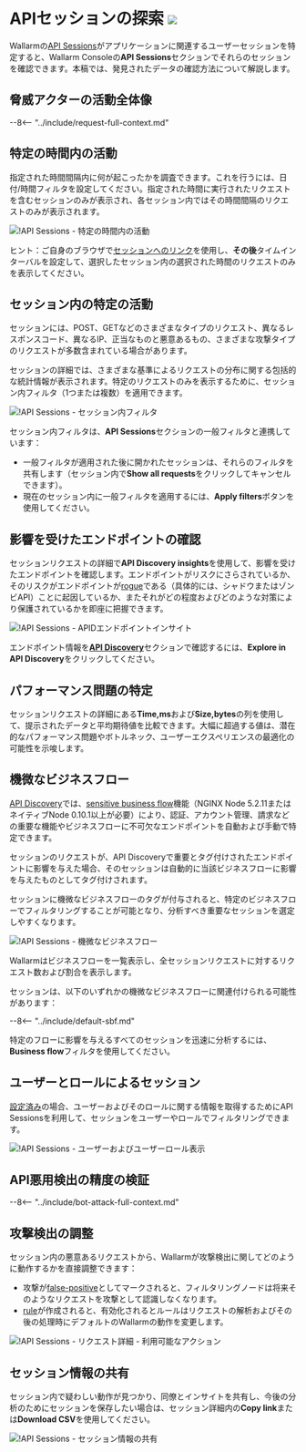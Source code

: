 [link-attacks]:                 ../user-guides/events/check-attack.md
[link-incidents]:               ../user-guides/events/check-incident.md
[link-sessions]:                ../api-sessions/overview.md
[link-api-abuse-prevention]:    ../api-abuse-prevention/overview.md
[img-api-sessions-api-abuse]:   ../images/api-sessions/api-sessions-api-abuse.png

# APIセッションの探索 <a href="../../about-wallarm/subscription-plans/#waap-and-advanced-api-security"><img src="../../images/api-security-tag.svg" style="border: none;"></a>

Wallarmの[API Sessions](overview.md)がアプリケーションに関連するユーザーセッションを特定すると、Wallarm Consoleの**API Sessions**セクションでそれらのセッションを確認できます。本稿では、発見されたデータの確認方法について解説します。

## 脅威アクターの活動全体像

--8<-- "../include/request-full-context.md"

## 特定の時間内の活動

指定された時間間隔内に何が起こったかを調査できます。これを行うには、日付/時間フィルタを設定してください。指定された時間に実行されたリクエストを含むセッションのみが表示され、各セッション内ではその時間間隔のリクエストのみが表示されます。

![!API Sessions - 特定の時間内の活動](../images/api-sessions/api-sessions-timeframe.png)

ヒント：ご自身のブラウザで[セッションへのリンク](#sharing-session-information)を使用し、**その後**タイムインターバルを設定して、選択したセッション内の選択された時間のリクエストのみを表示してください。

## セッション内の特定の活動

セッションには、POST、GETなどのさまざまなタイプのリクエスト、異なるレスポンスコード、異なるIP、正当なものと悪意あるもの、さまざまな攻撃タイプのリクエストが多数含まれている場合があります。

セッションの詳細では、さまざまな基準によるリクエストの分布に関する包括的な統計情報が表示されます。特定のリクエストのみを表示するために、セッション内フィルタ（1つまたは複数）を適用できます。

![!API Sessions - セッション内フィルタ](../images/api-sessions/api-sessions-inline-filters.png)

セッション内フィルタは、**API Sessions**セクションの一般フィルタと連携しています：

* 一般フィルタが適用された後に開かれたセッションは、それらのフィルタを共有します（セッション内で**Show all requests**をクリックしてキャンセルできます）。
* 現在のセッション内に一般フィルタを適用するには、**Apply filters**ボタンを使用してください。

## 影響を受けたエンドポイントの確認

セッションリクエストの詳細で**API Discovery insights**を使用して、影響を受けたエンドポイントを確認します。エンドポイントがリスクにさらされているか、そのリスクがエンドポイントが[rogue](../api-discovery/rogue-api.md)である（具体的には、シャドウまたはゾンビAPI）ことに起因しているか、またそれがどの程度およびどのような対策により保護されているかを即座に把握できます。

![!API Sessions - APIDエンドポイントインサイト](../images/api-sessions/api-sessions-apid-insight.png)

エンドポイント情報を[**API Discovery**](../api-discovery/overview.md)セクションで確認するには、**Explore in API Discovery**をクリックしてください。

## パフォーマンス問題の特定

セッションリクエストの詳細にある**Time,ms**および**Size,bytes**の列を使用して、提示されたデータと平均期待値を比較できます。大幅に超過する値は、潜在的なパフォーマンス問題やボトルネック、ユーザーエクスペリエンスの最適化の可能性を示唆します。

## 機微なビジネスフロー

[API Discovery](../api-discovery/overview.md)では、[sensitive business flow](../api-discovery/sbf.md)機能（NGINX Node 5.2.11またはネイティブNode 0.10.1以上が必要）により、認証、アカウント管理、請求などの重要な機能やビジネスフローに不可欠なエンドポイントを自動および手動で特定できます。

セッションのリクエストが、API Discoveryで重要とタグ付けされたエンドポイントに影響を与えた場合、そのセッションは自動的に当該ビジネスフローに影響を与えたものとしてタグ付けされます。

セッションに機微なビジネスフローのタグが付与されると、特定のビジネスフローでフィルタリングすることが可能となり、分析すべき重要なセッションを選定しやすくなります。

![!API Sessions - 機微なビジネスフロー](../images/api-sessions/api-sessions-sbf-no-select.png)

Wallarmはビジネスフローを一覧表示し、全セッションリクエストに対するリクエスト数および割合を表示します。

セッションは、以下のいずれかの機微なビジネスフローに関連付けられる可能性があります：

--8<-- "../include/default-sbf.md"

特定のフローに影響を与えるすべてのセッションを迅速に分析するには、**Business flow**フィルタを使用してください。

## ユーザーとロールによるセッション

[設定済み](setup.md#users-and-roles)の場合、ユーザーおよびそのロールに関する情報を取得するためにAPI Sessionsを利用して、セッションをユーザーやロールでフィルタリングできます。

![!API Sessions - ユーザーおよびユーザーロール表示](../images/api-sessions/api-sessions-user-role-display.png)

## API悪用検出の精度の検証

--8<-- "../include/bot-attack-full-context.md"

## 攻撃検出の調整

セッション内の悪意あるリクエストから、Wallarmが攻撃検出に関してどのように動作するかを直接調整できます：

* 攻撃が[false-positive](../about-wallarm/protecting-against-attacks.md#false-positives)としてマークされると、フィルタリングノードは将来そのようなリクエストを攻撃として認識しなくなります。
* [rule](../user-guides/rules/rules.md)が作成されると、有効化されるとルールはリクエストの解析およびその後の処理時にデフォルトのWallarmの動作を変更します。

![!API Sessions - リクエスト詳細 - 利用可能なアクション](../images/api-sessions/api-sessions-request-details-actions.png)

## セッション情報の共有

セッション内で疑わしい動作が見つかり、同僚とインサイトを共有し、今後の分析のためにセッションを保存したい場合は、セッション詳細内の**Copy link**または**Download CSV**を使用してください。

![!API Sessions - セッション情報の共有](../images/api-sessions/api-sessions-share.png)